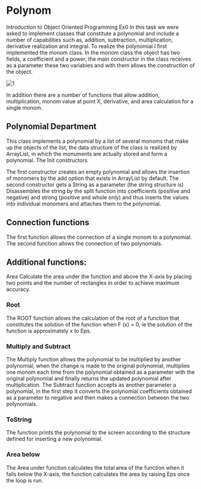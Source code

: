 # Polynom
Introduction to Object Oriented Programming Ex0
In this task we were asked to implement classes that constitute a polynomial and include a number of capabilities such as, addition, subtraction, multiplication, derivative realization and integral.
To realize the polynomial I first implemented the monom class.
 In the monom class the object has two fields, a coefficient and a power, the main constructor in the class receives as a parameter these two variables and with them allows the construction of the object.

![1](https://user-images.githubusercontent.com/44755169/122038413-3de84c80-cdde-11eb-90c6-ed96bee5d4a6.png)




In addition there are a number of functions that allow addition, multiplication, monom value at point X, derivative, and area calculation for a single monom.

  




## Polynomial Department
This class implements a polynomial by a list of several monoms that make up the objects of the list, the data structure of the class is realized by ArrayList, in which the monuments are actually stored and form a polynomial.
The Init constructors

   
The first constructor creates an empty polynomial and allows the insertion of monomers by the add option that exists in ArrayList by default.
The second constructor gets a String as a parameter (the string structure is)
Disassembles the string by the split function into coefficients (positive and negative) and strong (positive and whole only) and thus inserts the values ​​into individual monomers and attaches them to the polynomial.

## Connection functions 
The first function allows the connection of a single monom to a polynomial.
The second function allows the connection of two polynomials.

## Additional functions:
Area
Calculate the area under the function and above the X-axis by placing two points and the number of rectangles in order to achieve maximum accuracy.
 
### Root
The ROOT function allows the calculation of the root of a function that constitutes the solution of the function when F (x) = 0, ie the solution of the function is approximately x to Eps.
### Multiply and Subtract
The Multiply function allows the polynomial to be multiplied by another polynomial, when the change is made to the original polynomial, multiplies one monom each time from the polynomial obtained as a parameter with the original polynomial and finally returns the updated polynomial after multiplication.
The Subtract function accepts as another parameter a polynomial, in the first step it converts the polynomial coefficients obtained as a parameter to negative and then makes a connection between the two polynomials.
 
### ToString 
The function prints the polynomial to the screen according to the structure defined for inserting a new polynomial.


### Area below
The Area under function calculates the total area of ​​the function when it falls below the X-axis, the function calculates the area by raising Eps once the loop is run.
